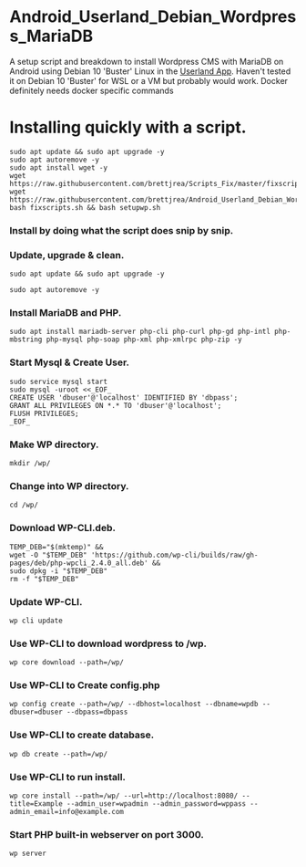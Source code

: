 # Android_Userland_Debian_Wordpress_MariaDB

A setup script and breakdown to install Wordpress CMS with MariaDB on Android using Debian 10 'Buster' Linux in the [Userland App](https://github.com/CypherpunkArmory/UserLAnd). Haven't tested it on Debian 10 'Buster' for WSL or a VM but probably would work. Docker definitely needs docker specific commands

# Installing quickly with a script.

```
sudo apt update && sudo apt upgrade -y
sudo apt autoremove -y
sudo apt install wget -y
wget https://raw.githubusercontent.com/brettjrea/Scripts_Fix/master/fixscripts.sh
wget https://raw.githubusercontent.com/brettjrea/Android_Userland_Debian_Wordpress_MariaDB/master/setupwp.sh
bash fixscripts.sh && bash setupwp.sh
```

### Install by doing what the script does snip by snip.

### Update, upgrade & clean.

`sudo apt update && sudo apt upgrade -y`

`sudo apt autoremove -y`

### Install MariaDB and PHP.

`sudo apt install mariadb-server php-cli php-curl php-gd php-intl php-mbstring php-mysql php-soap php-xml php-xmlrpc php-zip -y`

### Start Mysql & Create User.

```
sudo service mysql start
sudo mysql -uroot <<_EOF_ 
CREATE USER 'dbuser'@'localhost' IDENTIFIED BY 'dbpass';
GRANT ALL PRIVILEGES ON *.* TO 'dbuser'@'localhost';
FLUSH PRIVILEGES;
_EOF_
```
### Make WP directory.

`mkdir /wp/`

### Change into WP directory.

`cd /wp/`

### Download WP-CLI.deb.

```
TEMP_DEB="$(mktemp)" &&
wget -O "$TEMP_DEB" 'https://github.com/wp-cli/builds/raw/gh-pages/deb/php-wpcli_2.4.0_all.deb' &&
sudo dpkg -i "$TEMP_DEB" 
rm -f "$TEMP_DEB"
```
### Update WP-CLI.

`wp cli update`

### Use WP-CLI to download wordpress to /wp.

`wp core download --path=/wp/`

### Use WP-CLI to Create config.php

`wp config create --path=/wp/ --dbhost=localhost --dbname=wpdb --dbuser=dbuser --dbpass=dbpass`

### Use WP-CLI to create database.

`wp db create --path=/wp/`

### Use WP-CLI to run install.

`wp core install --path=/wp/ --url=http://localhost:8080/ --title=Example --admin_user=wpadmin --admin_password=wppass --admin_email=info@example.com`

### Start PHP built-in webserver on port 3000.

`wp server`
